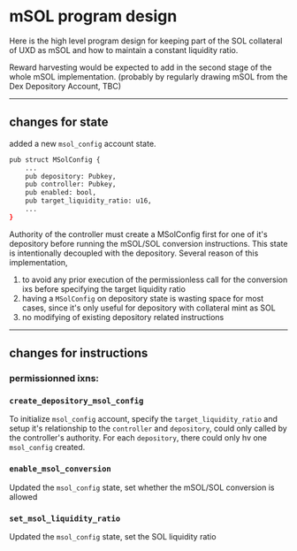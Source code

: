 # mSOL program design
Here is the high level program design for keeping part of the SOL collateral of UXD as mSOL and how to maintain a constant liquidity ratio. 

Reward harvesting would be expected to add in the second stage of the whole mSOL implementation. (probably by regularly drawing mSOL from the Dex Depository Account, TBC)
___
## changes for state

added a new `msol_config` account state.
```Zsh
pub struct MSolConfig {
    ...
    pub depository: Pubkey,
    pub controller: Pubkey,
    pub enabled: bool,
    pub target_liquidity_ratio: u16,
    ...
}
```
Authority of the controller must create a MSolConfig first for one of it's depository before running the mSOL/SOL conversion instructions. This state is intentionally decoupled with the depository. Several reason of this implementation, 
1. to avoid any prior execution of the permissionless call for the conversion ixs before specifying the target liquidity ratio
2. having a `MSolConfig` on depository state is wasting space for most cases, since it's only useful for depository with collateral mint as SOL
3. no modifying of existing depository related instructions
___
## changes for instructions
### permissionned ixns:
### `create_depository_msol_config`
To initialize `msol_config` account, specify the `target_liquidity_ratio` and setup it's relationship to the `controller` and `depository`, could only called by the controller's authority. For each `depository`, there could only hv one `msol_config` created. 
### `enable_msol_conversion`
Updated the `msol_config` state, set whether the mSOL/SOL conversion is allowed
### `set_msol_liquidity_ratio`
Updated the `msol_config` state, set the SOL liquidity ratio